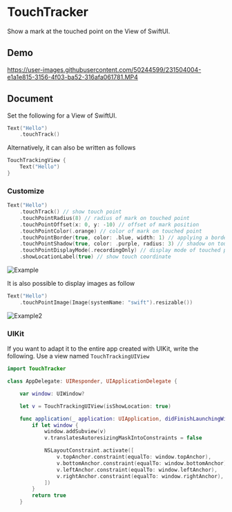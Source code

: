 # TouchTracker

Show a mark at the touched point on the View of SwiftUI.

## Demo

https://user-images.githubusercontent.com/50244599/231504004-e1a1e815-3156-4f03-ba52-316afa061781.MP4

## Document
Set the following for a View of SwiftUI.
```swift
Text("Hello")
    .touchTrack()
```
Alternatively, it can also be written as follows
```swift
TouchTrackingView {
    Text("Hello")
}
```

### Customize
```swift
Text("Hello")
    .touchTrack() // show touch point
    .touchPointRadius(8) // radius of mark on touched point
    .touchPointOffset(x: 0, y: -10) // offset of mark position
    .touchPointColor(.orange) // color of mark on touched point
    .touchPointBorder(true, color: .blue, width: 1) // applying a border to touched points
    .touchPointShadow(true, color: .purple, radius: 3) // shadow on touched points
    .touchPointDisplayMode(.recordingOnly) // display mode of touched points
    .showLocationLabel(true) // show touch coordinate
```
![Example](https://user-images.githubusercontent.com/50244599/231509731-d3ea5df0-1981-4911-9a14-2b57bf575eb7.PNG)

It is also possible to display images as follow
```swift
Text("Hello")
    .touchPointImage(Image(systemName: "swift").resizable())
```
![Example2](https://user-images.githubusercontent.com/50244599/231510854-c1669ba5-2071-446d-8cda-5131bce14511.PNG)

### UIKit
If you want to adapt it to the entire app created with UIKit, write the following.
Use a view named `TouchTrackingUIView`
```swift
import TouchTracker

class AppDelegate: UIResponder, UIApplicationDelegate {

    var window: UIWindow?

    let v = TouchTrackingUIView(isShowLocation: true)

    func application(_ application: UIApplication, didFinishLaunchingWithOptions launchOptions: [UIApplication.LaunchOptionsKey: Any]?) -> Bool {
        if let window {
            window.addSubview(v)
            v.translatesAutoresizingMaskIntoConstraints = false

            NSLayoutConstraint.activate([
                v.topAnchor.constraint(equalTo: window.topAnchor),
                v.bottomAnchor.constraint(equalTo: window.bottomAnchor),
                v.leftAnchor.constraint(equalTo: window.leftAnchor),
                v.rightAnchor.constraint(equalTo: window.rightAnchor),
            ])
        }
        return true
    }
```
